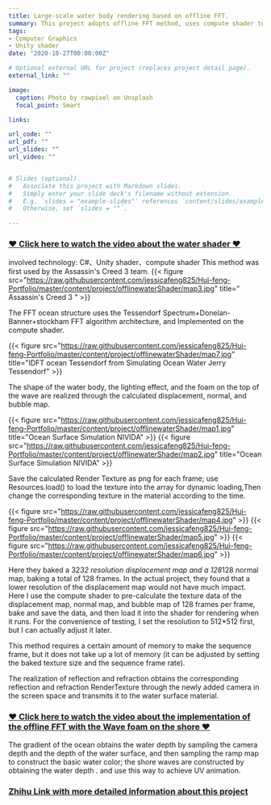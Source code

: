 ```yaml
---
title: Large-scale water body rendering based on offline FFT.
summary: This project adopts offline FFT method, uses compute shader to calculate FFT waveform, and pre-computes and renders a series of displacement,Normal, bubble map, load resources dynamically at runtime. For water coloring, the unity shader under the default pipeline is used to realize the water effect of gradation, refraction, reflection, wave tip foam and shore waves.
tags:
- Computer Graphics
- Unity shader
date: "2020-10-27T00:00:00Z"

# Optional external URL for project (replaces project detail page).
external_link: ""

image:
  caption: Photo by rawpixel on Unsplash
  focal_point: Smart

links:

url_code: ""
url_pdf: ""
url_slides: ""
url_video: ""


# Slides (optional).
#   Associate this project with Markdown slides.
#   Simply enter your slide deck's filename without extension.
#   E.g. `slides = "example-slides"` references `content/slides/example-slides.md`.
#   Otherwise, set `slides = ""`.

---
```


### [❤️ Click here to watch the video about the water shader ❤️](https://v.youku.com/v_show/id_XNTEzNTA5MjgxMg==.html)
involved technology: C#、Unity shader、compute shader
This method was first used by the Assassin's Creed 3 team.
{{< figure src="https://raw.githubusercontent.com/jessicafeng825/Hui-feng-Portfolio/master/content/project/offlinewaterShader/map3.jpg" title=" Assassin's Creed 3 " >}}

The FFT ocean structure uses the Tessendorf Spectrum+Donelan-Banner+stockham FFT algorithm architecture, and Implemented on the compute shader. 

{{< figure src="https://raw.githubusercontent.com/jessicafeng825/Hui-feng-Portfolio/master/content/project/offlinewaterShader/map7.jpg" title="IDFT ocean Tessendorf from Simulating Ocean Water Jerry Tessendorf" >}}

The shape of the water body, the lighting effect, and the foam on the top of the wave are realized through the calculated displacement, normal, and bubble map.

{{< figure src="https://raw.githubusercontent.com/jessicafeng825/Hui-feng-Portfolio/master/content/project/offlinewaterShader/map1.jpg" title="Ocean Surface Simulation NIVIDA" >}}
{{< figure src="https://raw.githubusercontent.com/jessicafeng825/Hui-feng-Portfolio/master/content/project/offlinewaterShader/map2.jpg" title="Ocean Surface Simulation NIVIDA" >}}

Save the calculated Render Texture as png for each frame; use Resources.load() to load the texture into the array for dynamic loading,Then change the corresponding texture in the material according to the time.


{{< figure src="https://raw.githubusercontent.com/jessicafeng825/Hui-feng-Portfolio/master/content/project/offlinewaterShader/map4.jpg" >}}
{{< figure src="https://raw.githubusercontent.com/jessicafeng825/Hui-feng-Portfolio/master/content/project/offlinewaterShader/map5.jpg"  >}}
{{< figure src="https://raw.githubusercontent.com/jessicafeng825/Hui-feng-Portfolio/master/content/project/offlinewaterShader/map6.jpg"  >}}

Here they baked a 32*32 resolution displacement map and a 128*128 normal map, baking a total of 128 frames. In the actual project, they found that a lower resolution of the displacement map would not have much impact. Here I use the compute shader to pre-calculate the texture data of the displacement map, normal map, and bubble map of 128 frames per frame, bake and save the data, and then load it into the shader for rendering when it runs. For the convenience of testing, I set the resolution to 512*512 first, but I can actually adjust it later.

This method requires a certain amount of memory to make the sequence frame, but it does not take up a lot of memory (it can be adjusted by setting the baked texture size and the sequence frame rate).

The realization of reflection and refraction obtains the corresponding reflection and refraction RenderTexture through the newly added camera in the screen space and transmits it to the water surface material.

### [❤️ Click here to watch the video about the implementation of the offline FFT with the Wave foam on the shore ❤️](https://v.youku.com/v_show/id_XNTEzNTk5NDEwMA==.html?spm=a2hbt.13141534.1_2.d_2&scm=20140719.manual.114461.video_XNTEzNTk5NDEwMA==)

The gradient of the ocean obtains the water depth by sampling the camera depth and the depth of the water surface, and then sampling the ramp map to construct the basic water color; the shore waves are constructed by obtaining the water depth . and use this way to achieve UV animation.


### [Zhihu Link with more detailed information about this project](https://zhuanlan.zhihu.com/p/351455975)


